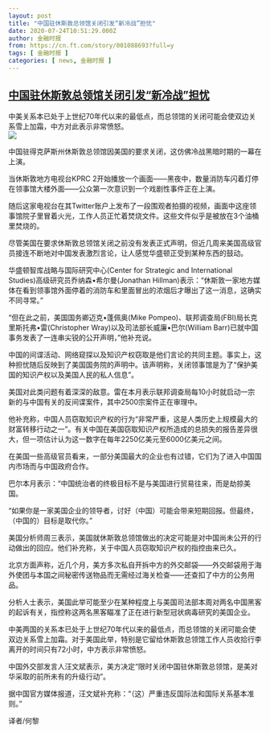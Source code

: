 ```yaml
---
layout: post
title: "中国驻休斯敦总领馆关闭引发“新冷战”担忧"
date: 2020-07-24T10:51:29.000Z
author: 金融时报
from: https://cn.ft.com/story/001088693?full=y
tags: [ 金融时报 ]
categories: [ news, 金融时报 ]
---
```

<!--1595587889000-->
[中国驻休斯敦总领馆关闭引发“新冷战”担忧](https://cn.ft.com/story/001088693?full=y)
------

<div>
<div></div><div class="story-lead">中美关系本已处于上世纪70年代以来的最低点，而总领馆的关闭可能会使双边关系雪上加霜，中方对此表示非常愤怒。</div><div class=" story-image image"><img src="https://thumbor.ftacademy.cn/unsafe/1340x754/https://thumbor.ftacademy.cn/unsafe/picture/6/000097936_piclink.jpg"></div><div class="story-body"><div id="story-body-container"><p>中国驻得克萨斯州休斯敦总领馆因美国的要求关闭，这仿佛冷战黑暗时期的一幕在上演。</p><p>当休斯敦地方电视台KPRC 2开始播放一个画面——黑夜中，数量消防车闪着灯停在领事馆大楼外面——公众第一次意识到一个戏剧性事件正在上演。</p><p>随后这家电视台在其Twitter账户上发布了一段围观者拍摄的视频，画面中这座领事馆院子里冒着火光，工作人员正忙着焚烧文件。这些文件似乎是被放在3个油桶里焚烧的。</p><p>尽管美国在要求休斯敦总领馆关闭之前没有发表正式声明，但近几周来美国高级官员接连不断地对中国发表激烈言论，让人感觉华盛顿正受到某种东西的鼓动。</p><div  data-o-ads-name="mpu-middle1" class="o-ads in-article-advert" data-o-ads-formats-default="false"  data-o-ads-formats-small="FtcMobileMpu"  data-o-ads-formats-medium="FtcMpu" data-o-ads-formats-large="FtcMpu" data-o-ads-formats-extra="FtcMpu" data-o-ads-targeting="cnpos=middle1;" data-cy='[{"devices":["PC","iPhoneWeb","AndroidWeb","iPhoneApp","AndroidApp"],"pattern":"MPU","position":"Middle1","container":"mpuInStory"}]'></div><p>华盛顿智库战略与国际研究中心(Center for Strategic and International Studies)高级研究员乔纳森•希尔曼(Jonathan Hillman)表示：“休斯敦一家地方媒体在看到领事馆外面停着的消防车和里面冒出的浓烟后才曝出了这一消息，这确实不同寻常。”</p><p>“但在此之前，美国国务卿迈克•蓬佩奥(Mike Pompeo)、联邦调查局(FBI)局长克里斯托弗•雷(Christopher Wray)以及司法部长威廉•巴尔(William Barr)已就中国事务发表了一连串尖锐的公开声明，”他补充说。</p><p>中国的间谍活动、网络窥探以及知识产权窃取是他们言论的共同主题。事实上，这种担忧随后反映到了美国国务院的声明中。该声明称，关闭领事馆是为了“保护美国的知识产权以及美国人民的私人信息”。</p><p>美国对此类问题有着深深的敌意。雷在本月表示联邦调查局每10小时就启动一宗新的与中国有关的反间谍案件，其中2500宗案件正在审理中。</p><p>他补充称，中国人员窃取知识产权的行为“非常严重，这是人类历史上规模最大的财富转移行动之一”。有关中国在美国窃取知识产权所造成的总损失的报告差异很大，但一项估计认为这一数字在每年2250亿美元至6000亿美元之间。</p><p>在美国一些高级官员看来，一部分美国最大的企业也有过错，它们为了进入中国国内市场而与中国政府合作。</p><div data-o-ads-name="mpu-middle2" class="o-ads in-article-advert" data-o-ads-formats-default="false"  data-o-ads-formats-small="FtcMobileMpu"  data-o-ads-formats-medium="false" data-o-ads-formats-large="false" data-o-ads-formats-extra="false" data-o-ads-targeting="cnpos=middle2;" data-cy='[{"devices":["iPhoneWeb","AndroidWeb","iPhoneApp","AndroidApp"],"pattern":"MPU","position":"Middle2","container":"mpuInStory"}]'></div><p>巴尔本月表示：“中国统治者的终极目标不是与美国进行贸易往来，而是劫掠美国。</p><p>“如果你是一家美国企业的领导者，讨好（中国）可能会带来短期回报。但最终，（中国的）目标是取代你。”</p><p>美国分析师周三表示，美国就休斯敦总领馆做出的决定可能是对中国尚未公开的行动做出的回应。他们补充称，关于中国人员窃取知识产权的指控由来已久。</p><p>北京方面声称，近几个月，美方多次私自开拆中方的外交邮袋——外交邮袋用于海外使团与本国之间秘密传送物品而无需经过海关检查——还查扣了中方的公务用品。</p><p>分析人士表示，美国此举可能至少在某种程度上与美国司法部本周对两名中国黑客的起诉有关，指控称这两名黑客瞄准了正在进行新型冠状病毒研究的美国企业。</p><div data-o-ads-name="mpu-middle3" class="o-ads in-article-advert" data-o-ads-formats-default="false"  data-o-ads-formats-small="FtcMobileMpu"  data-o-ads-formats-medium="false" data-o-ads-formats-large="false" data-o-ads-formats-extra="false" data-o-ads-targeting="cnpos=middle3;" data-cy='[{"devices":["iPhoneWeb","AndroidWeb","iPhoneApp","AndroidApp"],"pattern":"MPU","position":"Middle3","container":"mpuInStory"}]'></div><p>中美两国的关系本已处于上世纪70年代以来的最低点，而总领馆的关闭可能会使双边关系雪上加霜。对于美国此举，特别是它留给休斯敦总领馆工作人员收拾行李离开的时间只有72小时，中方表示非常愤怒。</p><p>中国外交部发言人汪文斌表示，美方决定“限时关闭中国驻休斯敦总领馆，是美对华采取的前所未有的升级行动”。</p><p>据中国官方媒体报道，汪文斌补充称：“（这）严重违反国际法和国际关系基本准则。”</p><p>译者/何黎</p></div><div class="clearfloat"></div></div>
</div>
